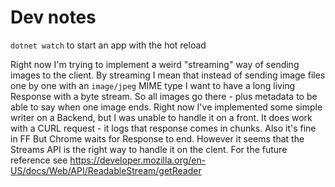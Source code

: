 # Dev notes

`dotnet watch` to start an app with the hot reload

Right now I'm trying to implement a weird "streaming" way of sending images to the client.
By streaming I mean that instead of sending image files one by one with an `image/jpeg` MIME type
I want to have a long living Response with a byte stream. So all images go there - plus metadata to be
able to say when one image ends.
Right now I've implemented some simple writer on a Backend, but I was unable to handle it on a front.
It does work with a CURL request - it logs that response comes in chunks.
Also it's fine in FF
But Chrome waits for Response to end.
However it seems that the Streams API is the right way to handle it on the clent.
For the future reference see https://developer.mozilla.org/en-US/docs/Web/API/ReadableStream/getReader